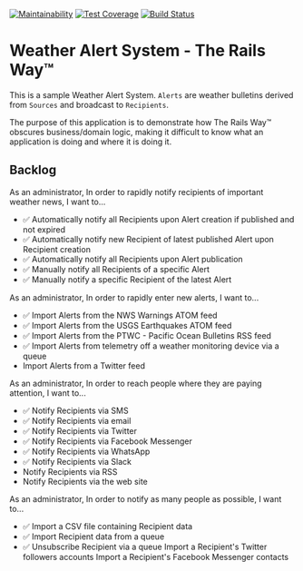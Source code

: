 [![Maintainability](https://api.codeclimate.com/v1/badges/0a5e9939cb8c216913e9/maintainability)](https://codeclimate.com/github/aridlehoover/was-rails/maintainability) [![Test Coverage](https://api.codeclimate.com/v1/badges/0a5e9939cb8c216913e9/test_coverage)](https://codeclimate.com/github/aridlehoover/was-rails/test_coverage) [![Build Status](https://travis-ci.com/aridlehoover/was-rails.svg?branch=master)](https://travis-ci.com/aridlehoover/was-rails)

# Weather Alert System - The Rails Way™

This is a sample Weather Alert System. `Alerts` are weather bulletins
derived from `Sources` and broadcast to `Recipients`.

The purpose of this application is to demonstrate how The Rails Way™
obscures business/domain logic, making it difficult to know what an
application is doing and where it is doing it.

## Backlog

As an administrator,
In order to rapidly notify recipients of important weather news,
I want to...

* ✅ Automatically notify all Recipients upon Alert creation if published and not expired
* ✅ Automatically notify new Recipient of latest published Alert upon Recipient creation
* ✅ Automatically notify all Recipients upon Alert publication
* ✅ Manually notify all Recipients of a specific Alert
* ✅ Manually notify a specific Recipient of the latest Alert

As an administrator,
In order to rapidly enter new alerts,
I want to...

* ✅ Import Alerts from the NWS Warnings ATOM feed
* ✅ Import Alerts from the USGS Earthquakes ATOM feed
* ✅ Import Alerts from the PTWC - Pacific Ocean Bulletins RSS feed
* ✅ Import Alerts from telemetry off a weather monitoring device via a queue
* Import Alerts from a Twitter feed

As an administrator,
In order to reach people where they are paying attention,
I want to...

* ✅ Notify Recipients via SMS
* ✅ Notify Recipients via email
* ✅ Notify Recipients via Twitter
* ✅ Notify Recipients via Facebook Messenger
* ✅ Notify Recipients via WhatsApp
* ✅ Notify Recipients via Slack
* Notify Recipients via RSS
* Notify Recipients via the web site

As an administrator,
In order to notify as many people as possible,
I want to...

* ✅ Import a CSV file containing Recipient data
* ✅ Import Recipient data from a queue
* ✅ Unsubscribe Recipient via a queue
Import a Recipient's Twitter followers accounts
Import a Recipient's Facebook Messenger contacts
